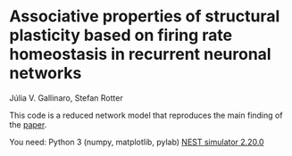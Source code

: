 # Associative properties of structural plasticity based on firing rate homeostasis in recurrent neuronal networks
Júlia V. Gallinaro, Stefan Rotter

This code is a reduced network model that reproduces the main finding of the [paper](https://www.nature.com/articles/s41598-018-22077-3).

You need: 
Python 3 (numpy, matplotlib, pylab)
[NEST simulator 2.20.0](https://www.nest-simulator.org/) 
